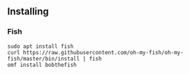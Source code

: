## Installing

### Fish

```
sudo apt install fish
curl https://raw.githubusercontent.com/oh-my-fish/oh-my-fish/master/bin/install | fish
omf install bobthefish
```
